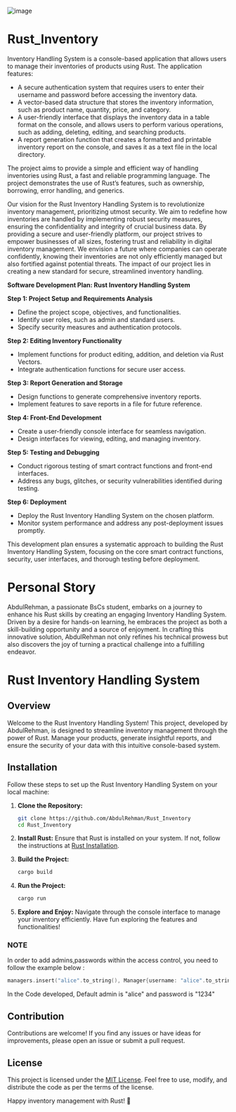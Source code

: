 
![image](https://github.com/protocol-Weaver/Rust_Inventory/assets/98874867/1b731667-ae30-4486-a6ab-c3f7a97af6c4)

# Rust_Inventory
Inventory Handling System is a console-based application that allows users to manage their inventories of products using Rust. The application features:

- A secure authentication system that requires users to enter their username and password before accessing the inventory data.
- A vector-based data structure that stores the inventory information, such as product name, quantity, price, and category.
- A user-friendly interface that displays the inventory data in a table format on the console, and allows users to perform various operations, such as adding, deleting, editing, and searching products.
- A report generation function that creates a formatted and printable inventory report on the console, and saves it as a text file in the local directory.

The project aims to provide a simple and efficient way of handling inventories using Rust, a fast and reliable programming language. The project demonstrates the use of Rust’s features, such as ownership, borrowing, error handling, and generics.

Our vision for the Rust Inventory Handling System is to revolutionize inventory management, prioritizing utmost security. We aim to redefine how inventories are handled by implementing robust security measures, ensuring the confidentiality and integrity of crucial business data. By providing a secure and user-friendly platform, our project strives to empower businesses of all sizes, fostering trust and reliability in digital inventory management. We envision a future where companies can operate confidently, knowing their inventories are not only efficiently managed but also fortified against potential threats. The impact of our project lies in creating a new standard for secure, streamlined inventory handling.

**Software Development Plan: Rust Inventory Handling System**

**Step 1: Project Setup and Requirements Analysis**
- Define the project scope, objectives, and functionalities.
- Identify user roles, such as admin and standard users.
- Specify security measures and authentication protocols.

**Step 2: Editing Inventory Functionality**
- Implement functions for product editing, addition, and deletion via Rust Vectors.
- Integrate authentication functions for secure user access.

**Step 3: Report Generation and Storage**
- Design functions to generate comprehensive inventory reports.
- Implement features to save reports in a file for future reference.

**Step 4: Front-End Development**
- Create a user-friendly console interface for seamless navigation.
- Design interfaces for viewing, editing, and managing inventory.

**Step 5: Testing and Debugging**
- Conduct rigorous testing of smart contract functions and front-end interfaces.
- Address any bugs, glitches, or security vulnerabilities identified during testing.

**Step 6: Deployment**
- Deploy the Rust Inventory Handling System on the chosen platform.
- Monitor system performance and address any post-deployment issues promptly.

This development plan ensures a systematic approach to building the Rust Inventory Handling System, focusing on the core smart contract functions, security, user interfaces, and thorough testing before deployment.

# Personal Story 

AbdulRehman, a passionate BsCs student, embarks on a journey to enhance his Rust skills by creating an engaging Inventory Handling System. Driven by a desire for hands-on learning, he embraces the project as both a skill-building opportunity and a source of enjoyment. In crafting this innovative solution, AbdulRehman not only refines his technical prowess but also discovers the joy of turning a practical challenge into a fulfilling endeavor.


# Rust Inventory Handling System

## Overview

Welcome to the Rust Inventory Handling System! This project, developed by AbdulRehman, is designed to streamline inventory management through the power of Rust. Manage your products, generate insightful reports, and ensure the security of your data with this intuitive console-based system.

## Installation

Follow these steps to set up the Rust Inventory Handling System on your local machine:

1. **Clone the Repository:**
   ```bash
   git clone https://github.com/AbdulRehman/Rust_Inventory
   cd Rust_Inventory
   ```

2. **Install Rust:**
   Ensure that Rust is installed on your system. If not, follow the instructions at [Rust Installation](https://www.rust-lang.org/tools/install).

3. **Build the Project:**
   ```bash
   cargo build
   ```

4. **Run the Project:**
   ```bash
   cargo run
   ```

5. **Explore and Enjoy:**
   Navigate through the console interface to manage your inventory efficiently. Have fun exploring the features and functionalities!

### NOTE
In order to add admins,passwords within the access control, you need to follow the example below : 
```cpp
managers.insert("alice".to_string(), Manager{username: "alice".to_string(), password: "1234".to_string()});
```

In the Code developed, Default admin is "alice" and password is "1234"


## Contribution

Contributions are welcome! If you find any issues or have ideas for improvements, please open an issue or submit a pull request.

## License

This project is licensed under the [MIT License](LICENSE). Feel free to use, modify, and distribute the code as per the terms of the license.

Happy inventory management with Rust! 🚀






